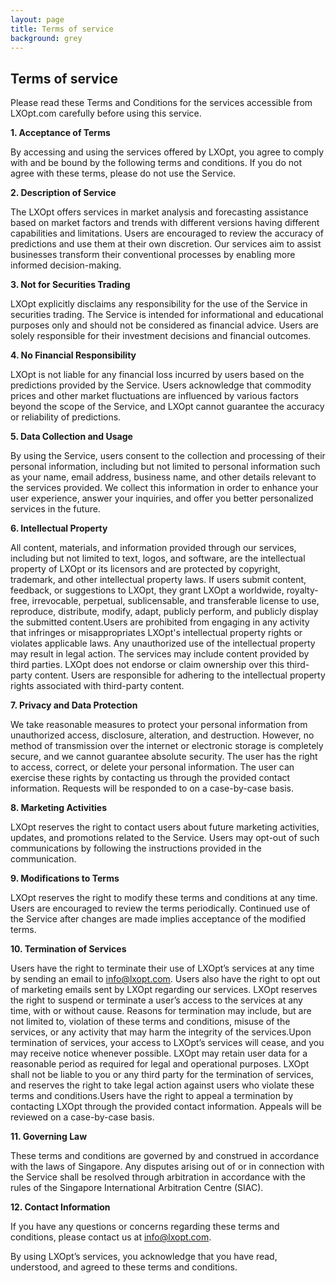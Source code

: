```yaml
---
layout: page
title: Terms of service
background: grey
---
```


<div class="col-lg-12 text-center">
	<h2 class="section-heading text-uppercase">Terms of service</h2>
</div>

Please read these Terms and Conditions for the services accessible from LXOpt.com carefully before using this service.

**1. Acceptance of Terms**

By accessing and using the services offered by LXOpt, you agree to comply with and be bound by the following terms and conditions. If you do not agree with these terms, please do not use the Service.

**2. Description of Service**

The LXOpt offers services in market analysis and forecasting assistance based on market factors and trends with different versions having different capabilities and limitations. Users are encouraged to review the accuracy of predictions and use them at their own discretion. Our services aim to assist businesses transform their conventional processes by enabling more informed decision-making.

**3. Not for Securities Trading**

LXOpt explicitly disclaims any responsibility for the use of the Service in securities trading. The Service is intended for informational and educational purposes only and should not be considered as financial advice. Users are solely responsible for their investment decisions and financial outcomes.

**4. No Financial Responsibility**

LXOpt is not liable for any financial loss incurred by users based on the predictions provided by the Service. Users acknowledge that commodity prices and other market fluctuations are influenced by various factors beyond the scope of the Service, and LXOpt cannot guarantee the accuracy or reliability of predictions.

**5. Data Collection and Usage**

By using the Service, users consent to the collection and processing of their personal information, including but not limited to personal information such as your name, email address, business name, and other details relevant to the services provided. We collect this information in order to enhance your user experience, answer your inquiries, and offer you better personalized services in the future.

**6. Intellectual Property** 

All content, materials, and information provided through our services, including but not limited to text, logos, and software, are the intellectual property of LXOpt or its licensors and are protected by copyright, trademark, and other intellectual property laws. If users submit content, feedback, or suggestions to LXOpt, they grant LXOpt a worldwide, royalty-free, irrevocable, perpetual, sublicensable, and transferable license to use, reproduce, distribute, modify, adapt, publicly perform, and publicly display the submitted content.Users are prohibited from engaging in any activity that infringes or misappropriates LXOpt's intellectual property rights or violates applicable laws. Any unauthorized use of the intellectual property may result in legal action. The services may include content provided by third parties. LXOpt does not endorse or claim ownership over this third-party content. Users are responsible for adhering to the intellectual property rights associated with third-party content.

**7. Privacy and Data Protection**

We take reasonable measures to protect your personal information from unauthorized access, disclosure, alteration, and destruction. However, no method of transmission over the internet or electronic storage is completely secure, and we cannot guarantee absolute security. The user has the right to access, correct, or delete your personal information. The user can exercise these rights by contacting us through the provided contact information. Requests will be responded to on a case-by-case basis.

**8. Marketing Activities**

LXOpt reserves the right to contact users about future marketing activities, updates, and promotions related to the Service. Users may opt-out of such communications by following the instructions provided in the communication.

**9. Modifications to Terms**

LXOpt reserves the right to modify these terms and conditions at any time. Users are encouraged to review the terms periodically. Continued use of the Service after changes are made implies acceptance of the modified terms.

**10. Termination of Services**

Users have the right to terminate their use of LXOpt’s services at any time by sending an email to info@lxopt.com. Users also have the right to opt out of marketing emails sent by LXOpt regarding our services. LXOpt reserves the right to suspend or terminate a user’s access to the services at any time, with or without cause. Reasons for termination may include, but are not limited to, violation of these terms and conditions, misuse of the services, or any activity that may harm the integrity of the services.Upon termination of services, your access to LXOpt’s services will cease, and you may receive notice whenever possible. LXOpt may retain user data for a reasonable period as required for legal and operational purposes. LXOpt shall not be liable to you or any third party for the termination of services, and reserves the right to take legal action against users who violate these terms and conditions.Users have the right to appeal a termination by contacting LXOpt through the provided contact information. Appeals will be reviewed on a case-by-case basis.

**11. Governing Law**

These terms and conditions are governed by and construed in accordance with the laws of Singapore. Any disputes arising out of or in connection with the Service shall be resolved through arbitration in accordance with the rules of the Singapore International Arbitration Centre (SIAC).

**12. Contact Information**

If you have any questions or concerns regarding these terms and conditions, please contact us at info@lxopt.com.

By using LXOpt’s services, you acknowledge that you have read, understood, and agreed to these terms and conditions.

